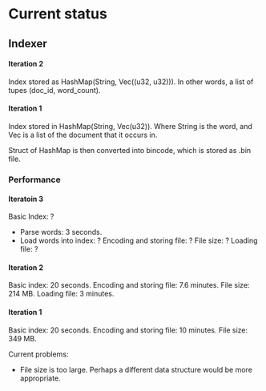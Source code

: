 # Current status

## Indexer

#### Iteration 2

Index stored as HashMap(String, Vec((u32, u32))). In other words, a list of tupes (doc_id, word_count).

#### Iteration 1

Index stored in HashMap(String, Vec(u32)). Where String is the word, and Vec is a list of the document that it occurs in.

Struct of HashMap is then converted into bincode, which is stored as .bin file.

### Performance

#### Iteratoin 3

Basic Index: ?

- Parse words: 3 seconds.
- Load words into index: ?
  Encoding and storing file: ?
  File size: ?
  Loading file: ?

#### Iteration 2

Basic index: 20 seconds.
Encoding and storing file: 7.6 minutes.
File size: 214 MB.
Loading file: 3 minutes.

#### Iteration 1

Basic index: 20 seconds.
Encoding and storing file: 10 minutes.
File size: 349 MB.

Current problems:

- File size is too large. Perhaps a different data structure would be more appropriate.
